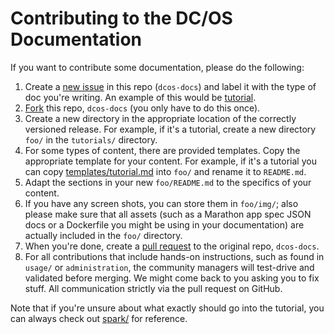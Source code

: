 # Contributing to the DC/OS Documentation

If you want to contribute some documentation, please do the following:

1. Create a [new issue](https://github.com/dcos/dcos-docs/issues) in this repo (`dcos-docs`) and label it with the type of doc you're writing. An example of this would be [tutorial](https://github.com/dcos/dcos-docs/labels/tutorial).
1. [Fork](https://help.github.com/articles/fork-a-repo/) this repo, `dcos-docs` (you only have to do this once).
1. Create a new directory in the appropriate location of the correctly versioned release. For example, if it's a tutorial, create a new directory `foo/` in the `tutorials/` directory.
1. For some types of content, there are provided templates. Copy the appropriate template for your content. For example, if it's a tutorial you can copy [templates/tutorial.md](templates/tutorial.md) into `foo/` and rename it to `README.md`.
1. Adapt the sections in your new `foo/README.md` to the specifics of your content.
1. If you have any screen shots, you can store them in `foo/img/`; also please make sure that all assets (such as a Marathon app spec JSON docs or a Dockerfile you might be using in your documentation) are actually included in the `foo/` directory.
1. When you're done, create a [pull request](https://help.github.com/articles/using-pull-requests/) to the original repo, `dcos-docs`.
1. For all contributions that include hands-on instructions, such as found in `usage/` or `administration`, the community managers will test-drive and validated before merging. We might come back to you asking you to fix stuff. All communication strictly via the pull request on GitHub.  

Note that if you're unsure about what exactly should go into the tutorial, you can always check out [spark/](../1.7/tutorials/spark/) for reference.
